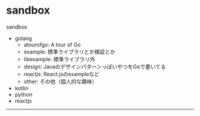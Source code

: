sandbox 
=========

sandbox 

- golang
    - atourofgo: A tour of Go
    - example: 標準ライブラリとか検証とか
    - libexample: 標準ライブラリ外
    - design: JavaのデザインパターンっぽいやつをGoで書いてる
    - reactjs: React.jsのexampleなど
    - other: その他（個人的な趣味）
- kotlin
- python
- reactjs

---

